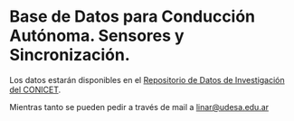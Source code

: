 # Base de Datos para Conducción Autónoma. Sensores y Sincronización.

Los datos estarán disponibles en el [Repositorio de Datos de Investigación del CONICET](https://datosdeinvestigacion.conicet.gov.ar/). 

Mientras tanto se pueden pedir a través de mail a linar@udesa.edu.ar
